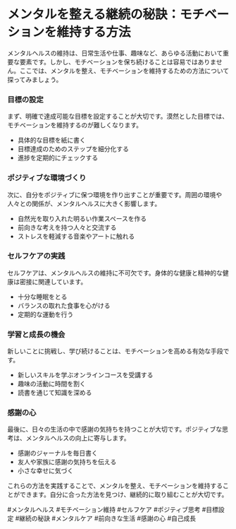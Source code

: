 # メンタルを整える継続の秘訣：モチベーションを維持する方法

メンタルヘルスの維持は、日常生活や仕事、趣味など、あらゆる活動において重要な要素です。しかし、モチベーションを保ち続けることは容易ではありません。ここでは、メンタルを整え、モチベーションを維持するための方法について探ってみましょう。

### 目標の設定
まず、明確で達成可能な目標を設定することが大切です。漠然とした目標では、モチベーションを維持するのが難しくなります。

*   具体的な目標を紙に書く
*   目標達成のためのステップを細分化する
*   進捗を定期的にチェックする

### ポジティブな環境づくり
次に、自分をポジティブに保つ環境を作り出すことが重要です。周囲の環境や人々との関係が、メンタルヘルスに大きく影響します。

*   自然光を取り入れた明るい作業スペースを作る
*   前向きな考えを持つ人々と交流する
*   ストレスを軽減する音楽やアートに触れる

### セルフケアの実践
セルフケアは、メンタルヘルスの維持に不可欠です。身体的な健康と精神的な健康は密接に関連しています。

*   十分な睡眠をとる
*   バランスの取れた食事を心がける
*   定期的な運動を行う

### 学習と成長の機会
新しいことに挑戦し、学び続けることは、モチベーションを高める有効な手段です。

*   新しいスキルを学ぶオンラインコースを受講する
*   趣味の活動に時間を割く
*   読書を通じて知識を深める

### 感謝の心
最後に、日々の生活の中で感謝の気持ちを持つことが大切です。ポジティブな思考は、メンタルヘルスの向上に寄与します。

*   感謝のジャーナルを毎日書く
*   友人や家族に感謝の気持ちを伝える
*   小さな幸せに気づく

これらの方法を実践することで、メンタルを整え、モチベーションを維持することができます。自分に合った方法を見つけ、継続的に取り組むことが大切です。

#メンタルヘルス #モチベーション維持 #セルフケア #ポジティブ思考 #目標設定 #継続の秘訣 #メンタルケア #前向きな生活 #感謝の心 #自己成長